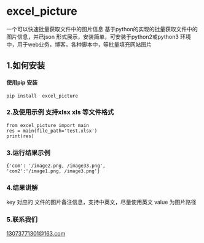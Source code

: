 # excel_picture
一个可以快速批量获取文件中的图片信息
基于python的实现的批量获取文件中的图片信息，并已json 形式展示，安装简单，可安装于python2或python3 环境中，用于web业务，博客，各种脚本中，等批量填充网站图片


## 1.如何安装


#### 使用pip 安装
```commandline
pip install  excel_picture
```


### 2.及使用示例 支持xlsx xls 等文件格式


```commandline
from excel_picture import main
res = main(file_path='test.xlsx')
print(res)
```


### 3.运行结果示例


```commandline
{'com': '/image2.png, /image33.png',
'com2':'/image1.png, /image3.png'}
```
### 4.结果讲解


key 对应的 文件的图片备注信息，支持中英文，尽量使用英文
value 为图片路径


### 5.联系我们


 <13073771301@163.com>
